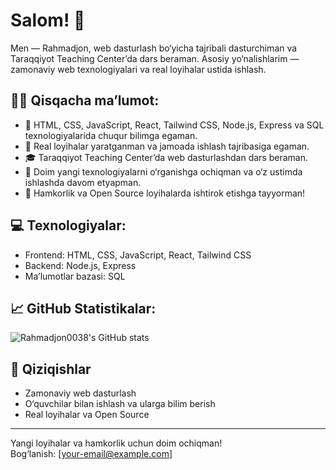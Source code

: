 # Salom! 👋

Men — Rahmadjon, web dasturlash bo‘yicha tajribali dasturchiman va Taraqqiyot Teaching Center’da dars beraman. Asosiy yo‘nalishlarim — zamonaviy web texnologiyalari va real loyihalar ustida ishlash.

## 👨‍💻 Qisqacha ma’lumot:
- 🚀 HTML, CSS, JavaScript, React, Tailwind CSS, Node.js, Express va SQL texnologiyalarida chuqur bilimga egaman.
- 💼 Real loyihalar yaratganman va jamoada ishlash tajribasiga egaman.
- 🎓 Taraqqiyot Teaching Center’da web dasturlashdan dars beraman.
- 🌱 Doim yangi texnologiyalarni o‘rganishga ochiqman va o‘z ustimda ishlashda davom etyapman.
- 🤝 Hamkorlik va Open Source loyihalarda ishtirok etishga tayyorman!

## 💻 Texnologiyalar:
- Frontend: HTML, CSS, JavaScript, React, Tailwind CSS
- Backend: Node.js, Express
- Ma’lumotlar bazasi: SQL

## 📈 GitHub Statistikalar:
![Rahmadjon0038's GitHub stats](https://github-readme-stats.vercel.app/api?username=Rahmadjon0038&show_icons=true&theme=radical)

## 🚀 Qiziqishlar
- Zamonaviy web dasturlash
- O‘quvchilar bilan ishlash va ularga bilim berish
- Real loyihalar va Open Source

---

Yangi loyihalar va hamkorlik uchun doim ochiqman!  
Bog‘lanish: [your-email@example.com]  
